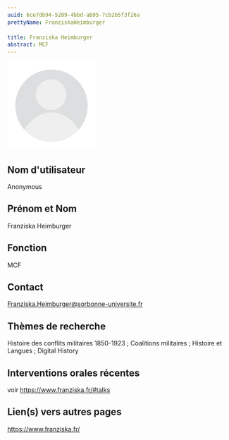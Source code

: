 ```yaml
---
uuid: 6ce7db94-5209-4bbd-ab95-7cb2b5f3f26a
prettyName: FranziskaHeimburger

title: Franziska Heimburger
abstract: MCF
---
```


<img src="./avatar.webp" width="200px" />

## ﻿Nom d'utilisateur

 Anonymous

## Prénom et Nom

 Franziska Heimburger

## Fonction

 MCF

## Contact

 Franziska.Heimburger@sorbonne-universite.fr

## Thèmes de recherche

Histoire des conflits militaires 1850-1923 ; Coalitions militaires ; Histoire et Langues ; Digital History

## Interventions orales récentes

 voir https://www.franziska.fr/#talks

## Lien(s) vers autres pages

 https://www.franziska.fr/

